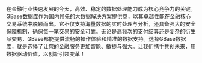 在金融行业快速发展的今天，高效、稳定的数据处理能力成为核心竞争力的关键。GBase数据库作为国内领先的大数据解决方案提供商，以其卓越性能在金融核心交易系统中脱颖而出。它不仅支持海量数据的实时处理与分析，还具备强大的安全保障机制，确保每一笔交易的安全可靠。无论是高频次的支付结算还是复杂的衍生品交易，GBase都能提供流畅的操作体验和精准的数据支持。选择GBase数据库，就是选择了让您的金融服务更加智能、敏捷与强大。让我们携手共创未来，用数据驱动价值，以创新引领变革！
